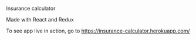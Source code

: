 ﻿Insurance calculator

Made with React and Redux

To see app live in action, go to
https://insurance-calculator.herokuapp.com/